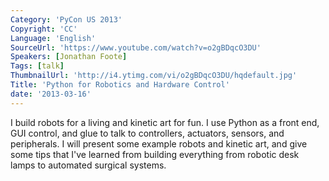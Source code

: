 ```yaml
---
Category: 'PyCon US 2013'
Copyright: 'CC'
Language: 'English'
SourceUrl: 'https://www.youtube.com/watch?v=o2gBDqcO3DU'
Speakers: [Jonathan Foote]
Tags: [talk]
ThumbnailUrl: 'http://i4.ytimg.com/vi/o2gBDqcO3DU/hqdefault.jpg'
Title: 'Python for Robotics and Hardware Control'
date: '2013-03-16'
---
```

I build robots for a living and kinetic art for fun. I use Python as a front end, GUI control, and glue to talk to controllers, actuators, sensors, and peripherals.  I will present some example robots and kinetic art, and give some tips that I've learned from building everything from robotic desk lamps to automated surgical systems.  